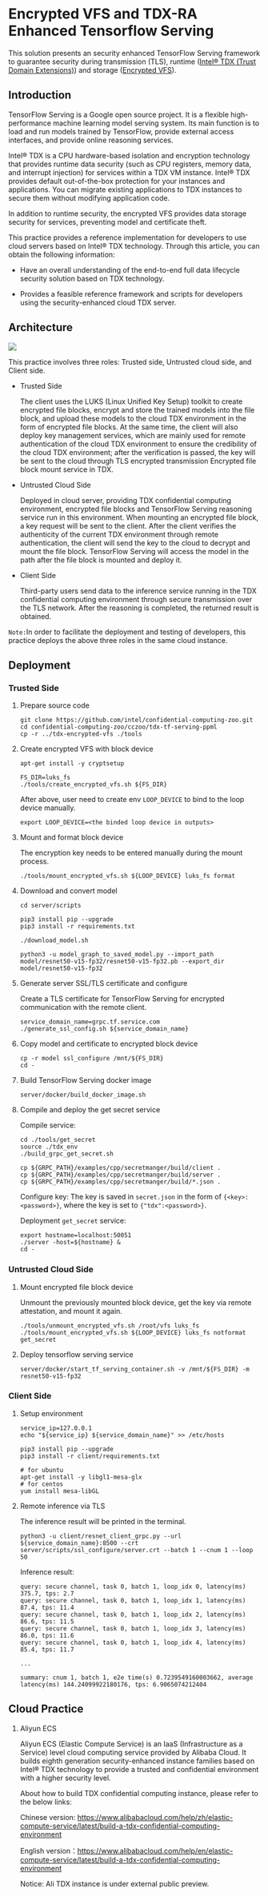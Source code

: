 # Encrypted VFS and TDX-RA Enhanced Tensorflow Serving

This solution presents an security enhanced TensorFlow Serving framework to guarantee security during transmission (TLS), runtime ([Intel® TDX (Trust Domain Extensions)](https://www.intel.com/content/www/us/en/developer/articles/technical/intel-trust-domain-extensions.html)) and storage ([Encrypted VFS](https://github.com/intel/confidential-computing-zoo/tree/main/cczoo/tdx-encrypted-vfs)).


## Introduction

TensorFlow Serving is a Google open source project. It is a flexible high-performance machine learning model serving system. Its main function is to load and run models trained by TensorFlow, provide external access interfaces, and provide online reasoning services.

Intel® TDX is a CPU hardware-based isolation and encryption technology that provides runtime data security (such as CPU registers, memory data, and interrupt injection) for services within a TDX VM instance. Intel® TDX provides default out-of-the-box protection for your instances and applications. You can migrate existing applications to TDX instances to secure them without modifying application code.

In addition to runtime security, the encrypted VFS provides data storage security for services, preventing model and certificate theft.

This practice provides a reference implementation for developers to use cloud servers based on Intel® TDX technology. Through this article, you can obtain the following information:

- Have an overall understanding of the end-to-end full data lifecycle security solution based on TDX technology.

- Provides a feasible reference framework and scripts for developers using the security-enhanced cloud TDX server.

## Architecture

![](tf-serving.svg)

This practice involves three roles: Trusted side, Untrusted cloud side, and Client side.

- Trusted Side

    The client uses the LUKS (Linux Unified Key Setup) toolkit to create encrypted file blocks, encrypt and store the trained models into the file block, and upload these models to the cloud TDX environment in the form of encrypted file blocks. At the same time, the client will also deploy key management services, which are mainly used for remote authentication of the cloud TDX environment to ensure the credibility of the cloud TDX environment; after the verification is passed, the key will be sent to the cloud through TLS encrypted transmission Encrypted file block mount service in TDX.

- Untrusted Cloud Side

    Deployed in cloud server, providing TDX confidential computing environment, encrypted file blocks and TensorFlow Serving reasoning service run in this environment. When mounting an encrypted file block, a key request will be sent to the client. After the client verifies the authenticity of the current TDX environment through remote authentication, the client will send the key to the cloud to decrypt and mount the file block. TensorFlow Serving will access the model in the path after the file block is mounted and deploy it.

- Client Side

    Third-party users send data to the inference service running in the TDX confidential computing environment through secure transmission over the TLS network. After the reasoning is completed, the returned result is obtained.

``Note:``In order to facilitate the deployment and testing of developers, this practice deploys the above three roles in the same cloud instance.

## Deployment

### Trusted Side

1. Prepare source code

    ```
    git clone https://github.com/intel/confidential-computing-zoo.git
    cd confidential-computing-zoo/cczoo/tdx-tf-serving-ppml
    cp -r ../tdx-encrypted-vfs ./tools
    ```

2. Create encrypted VFS with block device

    ```
    apt-get install -y cryptsetup

    FS_DIR=luks_fs
    ./tools/create_encrypted_vfs.sh ${FS_DIR}
    ```

    After above, user need to create env `LOOP_DEVICE` to bind to the loop device manually.

    ```
    export LOOP_DEVICE=<the binded loop device in outputs>
    ```

3. Mount and format block device

    The encryption key needs to be entered manually during the mount process.

    ```
    ./tools/mount_encrypted_vfs.sh ${LOOP_DEVICE} luks_fs format
    ```

4. Download and convert model

    ```
    cd server/scripts

    pip3 install pip --upgrade
    pip3 install -r requirements.txt

    ./download_model.sh

    python3 -u model_graph_to_saved_model.py --import_path model/resnet50-v15-fp32/resnet50-v15-fp32.pb --export_dir model/resnet50-v15-fp32
    ```

5. Generate server SSL/TLS certificate and configure

    Create a TLS certificate for TensorFlow Serving for encrypted communication with the remote client.

    ```
    service_domain_name=grpc.tf.service.com
    ./generate_ssl_config.sh ${service_domain_name}
    ```

6. Copy model and certificate to encrypted block device

    ```
    cp -r model ssl_configure /mnt/${FS_DIR}
    cd -
    ```

7. Build TensorFlow Serving docker image

    ```
    server/docker/build_docker_image.sh
    ```

8. Compile and deploy the get secret service

    Compile service:

    ```
    cd ./tools/get_secret
    source ./tdx_env
    ./build_grpc_get_secret.sh

    cp ${GRPC_PATH}/examples/cpp/secretmanger/build/client .
    cp ${GRPC_PATH}/examples/cpp/secretmanger/build/server .
    cp ${GRPC_PATH}/examples/cpp/secretmanger/build/*.json .
    ```

    Configure key: The key is saved in `secret.json` in the form of `{<key>:<password>}`, where the key is set to `{"tdx":<password>}`.

    Deployment `get_secret` service:

    ```
    export hostname=localhost:50051
    ./server -host=${hostname} &
    cd -
    ```

### Untrusted Cloud Side

1. Mount encrypted file block device

    Unmount the previously mounted block device, get the key via remote attestation, and mount it again.

    ```
    ./tools/unmount_encrypted_vfs.sh /root/vfs luks_fs
    ./tools/mount_encrypted_vfs.sh ${LOOP_DEVICE} luks_fs notformat get_secret
    ```

2. Deploy tensorflow serving service

    ```
    server/docker/start_tf_serving_container.sh -v /mnt/${FS_DIR} -m resnet50-v15-fp32
    ```

### Client Side

1. Setup environment

    ```
    service_ip=127.0.0.1
    echo "${service_ip} ${service_domain_name}" >> /etc/hosts

    pip3 install pip --upgrade
    pip3 install -r client/requirements.txt

    # for ubuntu
    apt-get install -y libgl1-mesa-glx
    # for centos
    yum install mesa-libGL
    ```

2. Remote inference via TLS

    The inference result will be printed in the terminal.

    ```
    python3 -u client/resnet_client_grpc.py --url ${service_domain_name}:8500 --crt server/scripts/ssl_configure/server.crt --batch 1 --cnum 1 --loop 50
    ```

    Inference result:

    ```
    query: secure channel, task 0, batch 1, loop_idx 0, latency(ms) 375.7, tps: 2.7
    query: secure channel, task 0, batch 1, loop_idx 1, latency(ms) 87.4, tps: 11.4
    query: secure channel, task 0, batch 1, loop_idx 2, latency(ms) 86.6, tps: 11.5
    query: secure channel, task 0, batch 1, loop_idx 3, latency(ms) 86.0, tps: 11.6
    query: secure channel, task 0, batch 1, loop_idx 4, latency(ms) 85.4, tps: 11.7

    ...

    summary: cnum 1, batch 1, e2e time(s) 0.7239549160003662, average latency(ms) 144.24099922180176, tps: 6.9065074212404
    ```

## Cloud Practice

1. Aliyun ECS

    Aliyun ECS (Elastic Compute Service) is an IaaS (Infrastructure as a Service) level cloud computing service provided by Alibaba Cloud. It builds eighth generation security-enhanced instance families based on Intel® TDX technology to provide a trusted and confidential environment with a higher security level.

    About how to build TDX confidential computing instance, please refer to the below links:

    Chinese version: https://www.alibabacloud.com/help/zh/elastic-compute-service/latest/build-a-tdx-confidential-computing-environment

    English version：https://www.alibabacloud.com/help/en/elastic-compute-service/latest/build-a-tdx-confidential-computing-environment

    Notice: Ali TDX instance is under external public preview.
